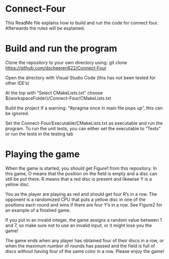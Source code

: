 # Connect-Four

This ReadMe file explains how to build and run the code for connect four. Afterwards the rules will be explained. 

# Build and run the program 
Clone the repository to your own directory using:
git clone https://github.com/dscheeren622/Connect-Four 

Open the directory with Visual Studio Code (this has not been tested for other IDE’s)

At the top with “Select CMakeLists.txt” choose 
${workspaceFolder}/Connect-Four/CMakeLists.txt

Build the project
If a warning: “#pragma once in main file pops up”, this can be ignored.

Set the Connect-Four/Executable/CMakeLists.txt as executable and run the program.
To run the unit tests, you can either set the executable to “Tests” or run the tests in the testing tab

# Playing the game
When the game is started, you should get Figure1 from this repository. 
In this game, O means that the position on the field is empty and a disc can still be put there. R means that a red disc is present and likewise Y is a yellow disc. 

  
You as the player are playing as red and should get four R’s in a row. The opponent is a randomized CPU that puts a yellow disc in one of the positions each round and wins if there are four Y’s in a row. See Figure2 for an example of a finished game. 
 
If you put in an invalid integer, the game assigns a random value between 1 and 7, so make sure not to use an invalid input, or it might lose you the game!

The game ends when any player has obtained four of their discs in a row, or when the maximum number of rounds has passed and the field is full of discs without having four of the same color in a row. Please enjoy the game!

